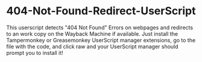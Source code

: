 # 404-Not-Found-Redirect-UserScript
This userscript detects "404 Not Found" Errors on webpages and redirects to an work copy on the Wayback Machine if available. Just install the Tampermonkey or Greasemonkey UserScript manager extensions, go to the file with the code, and click raw and your UserScript manager should prompt you to install it!
